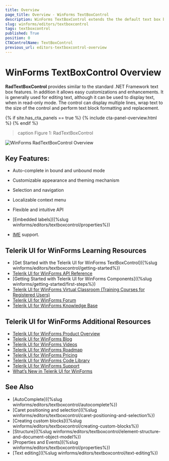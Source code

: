 ```yaml
---
title: Overview
page_title: Overview - WinForms TextBoxControl
description: WinForms TextBoxControl extends the the default text box by providing additional functionality like word formating and auto-complete. 
slug: winforms/editors/textboxcontrol
tags: textboxcontrol
published: True
position: 0
CTAControlName: TextBoxControl
previous_url: editors-textboxcontrol-overview
---
```


# WinForms TextBoxControl Overview


__RadTextBoxControl__ provides similar to the standard .NET Framework text box features. In addition it allows easy customizations and enhancements. It is generally used for editing text, although it can be used to display text, when in read-only mode. The control can display multiple lines, wrap text to the size of the control and perform text block formatting and replacement.

{% if site.has_cta_panels == true %}
{% include cta-panel-overview.html %}
{% endif %}

>caption Figure 1: RadTextBoxControl
        
![WinForms RadTextBoxControl Overview](images/editors-textboxcontrol-overview001.png)

## Key Features:

* Auto-complete in bound and unbound mode

* Customizable appearance and theming mechanism

* Selection and navigation

* Localizable context menu  

* Flexible and intuitive API

* [Embedded labels]({%slug winforms/editors/textboxcontrol/properties%})

* [IME](https://msdn.microsoft.com/en-us/library/cc194855.aspx) support.


## Telerik UI for WinForms Learning Resources
* [Get Started with the Telerik UI for WinForms TextBoxControl]({%slug winforms/editors/textboxcontrol/getting-started%})
* [Telerik UI for WinForms API Reference](https://docs.telerik.com/devtools/winforms/api/)
* [Getting Started with Telerik UI for WinForms Components]({%slug winforms/getting-started/first-steps%})
* [Telerik UI for WinForms Virtual Classroom (Training Courses for Registered Users)](https://learn.telerik.com/learn/course/external/view/elearning/17/TelerikUIforWinForms) 
* [Telerik UI for WinForms Forum](https://www.telerik.com/forums/winforms)
* [Telerik UI for WinForms Knowledge Base](https://docs.telerik.com/devtools/winforms/knowledge-base)


## Telerik UI for WinForms Additional Resources
* [Telerik UI for WinForms Product Overview](https://www.telerik.com/products/winforms.aspx)
* [Telerik UI for WinForms Blog](https://www.telerik.com/blogs/desktop-winforms)
* [Telerik UI for WinForms Videos](https://www.telerik.com/videos/product/winforms)
* [Telerik UI for WinForms Roadmap](https://www.telerik.com/support/whats-new/winforms/roadmap)
* [Telerik UI for WinForms Pricing](https://www.telerik.com/purchase/individual/winforms.aspx)
* [Telerik UI for WinForms Code Library](https://www.telerik.com/support/code-library/winforms)
* [Telerik UI for WinForms Support](https://www.telerik.com/support/winforms)
* [What’s New in Telerik UI for WinForms](https://www.telerik.com/support/whats-new/winforms)

## See Also

* [AutoComplete]({%slug winforms/editors/textboxcontrol/autocomplete%})
* [Caret positioning and selection]({%slug winforms/editors/textboxcontrol/caret-positioning-and-selection%})
* [Creating custom blocks]({%slug winforms/editors/textboxcontrol/creating-custom-blocks%})
* [Structure]({%slug winforms/editors/textboxcontrol/element-structure-and-document-object-model%})
* [Properties and Events]({%slug winforms/editors/textboxcontrol/properties%})
* [Text editing]({%slug winforms/editors/textboxcontrol/text-editing%})
